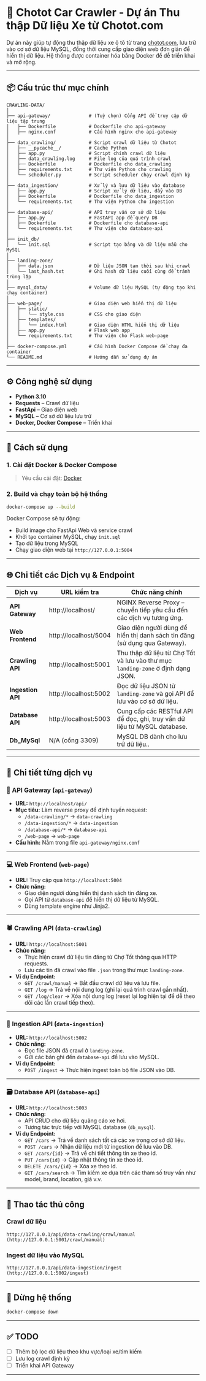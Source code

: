 
# 🚗 Chotot Car Crawler - Dự án Thu thập Dữ liệu Xe từ Chotot.com

Dự án này giúp tự động thu thập dữ liệu xe ô tô từ trang [chotot.com](https://www.chotot.com), lưu trữ vào cơ sở dữ liệu MySQL, đồng thời cung cấp giao diện web đơn giản để hiển thị dữ liệu. Hệ thống được container hóa bằng Docker để dễ triển khai và mở rộng.

---

## 📦 Cấu trúc thư mục chính

```
CRAWLING-DATA/
│
├── api-gateway/              # (Tuỳ chọn) Cổng API để truy cập dữ liệu tập trung
│   ├── Dockerfile            # Dockerfile cho api-gateway
│   ├── nginx.conf            # Cấu hình nginx cho api-gateway
│
├── data_crawling/            # Script crawl dữ liệu từ Chotot
│   ├── __pycache__/          # Cache Python
│   ├── app.py                # Script chính crawl dữ liệu
│   ├── data_crawling.log     # File log của quá trình crawl
│   ├── Dockerfile            # Dockerfile cho data_crawling
│   ├── requirements.txt      # Thư viện Python cho crawling
│   └── scheduler.py          # Script scheduler chạy crawl định kỳ
│
├── data_ingestion/           # Xử lý và lưu dữ liệu vào database
│   ├── app.py                # Script xử lý dữ liệu, đẩy vào DB
│   ├── Dockerfile            # Dockerfile cho data_ingestion
│   └── requirements.txt      # Thư viện Python cho ingestion
│
├── database-api/             # API truy vấn cơ sở dữ liệu
│   ├── app.py                # FastAPI app để query DB
│   ├── Dockerfile            # Dockerfile cho database-api
│   └── requirements.txt      # Thư viện cho database-api
│
├── init_db/
│   └── init.sql              # Script tạo bảng và dữ liệu mẫu cho MySQL
│
├── landing-zone/
│   ├── data.json             # Dữ liệu JSON tạm thời sau khi crawl
│   └── last_hash.txt         # Ghi hash dữ liệu cuối cùng để tránh trùng lặp
│
├── mysql_data/               # Volume dữ liệu MySQL (tự động tạo khi chạy container)
│
├── web-page/                 # Giao diện web hiển thị dữ liệu
│   ├── static/
│   │   └── style.css         # CSS cho giao diện
│   ├── templates/
│   │   └── index.html        # Giao diện HTML hiển thị dữ liệu
│   ├── app.py                # Flask web app
│   └── requirements.txt      # Thư viện cho Flask web-page
│
├── docker-compose.yml        # Cấu hình Docker Compose để chạy đa container
└── README.md                 # Hướng dẫn sử dụng dự án
```

---

## ⚙️ Công nghệ sử dụng

- **Python 3.10**
- **Requests** – Crawl dữ liệu
- **FastApi** – Giao diện web
- **MySQL** – Cơ sở dữ liệu lưu trữ
- **Docker, Docker Compose** – Triển khai

---

## 🚀 Cách sử dụng

### 1. Cài đặt Docker & Docker Compose

> Yêu cầu cài đặt: [Docker](https://www.docker.com/products/docker-desktop)

### 2. Build và chạy toàn bộ hệ thống

```bash
docker-compose up --build
```

Docker Compose sẽ tự động:
- Build image cho FastApi Web và service crawl
- Khởi tạo container MySQL, chạy `init.sql`
- Tạo dữ liệu trong MySQL
- Chạy giao diện web tại `http://127.0.0.1:5004`

---

## 🌐 Chi tiết các Dịch vụ & Endpoint

| **Dịch vụ**        | **URL kiểm tra**           | **Chức năng chính**                                                                 |
|--------------------|-----------------------------|--------------------------------------------------------------------------------------|
| **API Gateway**    | http://localhost/           | NGINX Reverse Proxy – chuyển tiếp yêu cầu đến các dịch vụ tương ứng.               |
| **Web Frontend**   | http://localhost/5004           | Giao diện người dùng để hiển thị danh sách tin đăng (sử dụng qua Gateway).         |
| **Crawling API**   | http://localhost:5001       | Thu thập dữ liệu từ Chợ Tốt và lưu vào thư mục `landing-zone` ở định dạng JSON.    |
| **Ingestion API**  | http://localhost:5002       | Đọc dữ liệu JSON từ `landing-zone` và gọi API để lưu vào cơ sở dữ liệu.            |
| **Database API**   | http://localhost:5003       | Cung cấp các RESTful API để đọc, ghi, truy vấn dữ liệu từ MySQL database.          |
| **Db_MySql**       | N/A (cổng 3309)             | MySQL DB dành cho lưu trữ dữ liệu..          |

---

## 🧩 Chi tiết từng dịch vụ

### 🔁 API Gateway (`api-gateway`)
- **URL:** `http://localhost/api/`
- **Mục tiêu:** Làm reverse proxy để định tuyến request:
  - `/data-crawling/*` → `data-crawling`
  - `/data-ingestion/*` → `data-ingestion`
  - `/database-api/*` → `database-api`
  - `/web-page` → `web-page`
- **Cấu hình:** Nằm trong file `api-gateway/nginx.conf`

---

### 💻 Web Frontend (`web-page`)
- **URL:** Truy cập qua `http://localhost:5004`
- **Chức năng:**
  - Giao diện người dùng hiển thị danh sách tin đăng xe.
  - Gọi API từ `database-api` để hiển thị dữ liệu từ MySQL.
  - Dùng  template engine như Jinja2.

---

### 🕷️ Crawling API (`data-crawling`)
- **URL:** `http://localhost:5001`
- **Chức năng:**
  - Thực hiện crawl dữ liệu tin đăng từ Chợ Tốt thông qua HTTP requests.
  - Lưu các tin đã crawl vào file `.json` trong thư mục `landing-zone`.
- **Ví dụ Endpoint:**
  - `GET /crawl/manual` → Bắt đầu crawl dữ liệu và lưu file.
  - `GET /log` → Trả về nội dung log (ghi lại quá trình crawl gần nhất).
  - `GET /log/clear` → Xóa nội dung log (reset lại log hiện tại để dễ theo dõi các lần crawl tiếp theo).

---

### 🔄 Ingestion API (`data-ingestion`)
- **URL:** `http://localhost:5002`
- **Chức năng:**
  - Đọc file JSON đã crawl ở `landing-zone`.
  - Gửi các bản ghi đến `database-api` để lưu vào MySQL.
- **Ví dụ Endpoint:**
  - `POST /ingest` → Thực hiện ingest toàn bộ file JSON vào DB.

---

### 🗃️ Database API (`database-api`)
- **URL:** `http://localhost:5003`
- **Chức năng:**
  - API CRUD cho dữ liệu quảng cáo xe hơi.
  - Tương tác trực tiếp với MySQL database (`db_mysql`).
- **Ví dụ Endpoint:**
    - `GET /cars` → Trả về danh sách tất cả các xe trong cơ sở dữ liệu.
    - `POST /cars` → Nhận dữ liệu mới từ ingestion để lưu vào DB.
    - `GET /cars/{id}` → Trả về chi tiết thông tin xe theo id.
    - `PUT /cars{id}` → Cập nhật thông tin xe theo id.
    - `DELETE /cars/{id}` → Xóa xe theo id.
    - `GET /cars/search` →  Tìm kiếm xe dựa trên các tham số truy vấn như model, brand, location, giá v.v.

---

## 🧪 Thao tác thủ công

### Crawl dữ liệu

```truy cập
http://127.0.0.1/api/data-crawling/crawl/manual (http://127.0.0.1:5001/crawl/manual)
```

### Ingest dữ liệu vào MySQL

```truy cập
http://127.0.0.1/api/data-ingestion/ingest (http://127.0.0.1:5002/ingest)
```

---

## 🛑 Dừng hệ thống

```bash
docker-compose down
```

---

## ✅ TODO

- [ ] Thêm bộ lọc dữ liệu theo khu vực/loại xe/tìm kiếm
- [ ] Lưu log crawl định kỳ
- [ ] Triển khai API Gateway

---